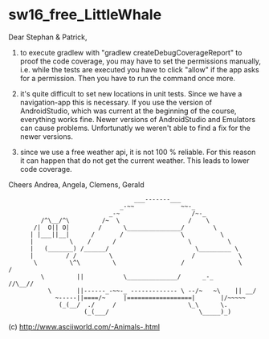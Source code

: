# sw16_free_LittleWhale

Dear Stephan & Patrick,

1) to execute gradlew with "gradlew createDebugCoverageReport" to proof the code coverage, 
you may have to set the permissions manually, i.e. while the tests are executed you have
to click "allow" if the app asks for a permission.
Then you have to run the command once more.

2) it's quite difficult to set new locations in unit tests. Since we have a navigation-app
this is necessary. If you use the version of AndroidStudio, which was current at the 
beginning of the course, everything works fine. Newer versions of AndroidStudio and 
Emulators can cause problems. Unfortunatly we weren't able to find a fix for the newer
versions.

3) since we use a free weather api, it is not 100 % reliable. For this reason it can happen
that do not get the current weather. This leads to lower code coverage.

Cheers
Andrea, Angela, Clemens, Gerald

                                       ___-------___
                                   _-~~             ~~-_
                                _-~                    /~-_
             /^\__/^\         /~  \                   /    \
           /|  O|| O|        /      \_______________/        \
          | |___||__|      /       /                \          \
          |          \    /      /                    \          \
          |   (_______) /______/                        \_________ \
          |         / /         \                      /            \
           \         \^\         \                  /               \     /
             \         ||           \______________/      _-_       //\__//
               \       ||------_-~~-_ ------------- \ --/~   ~\    || __/
                 ~-----||====/~     |==================|       |/~~~~~
                  (_(__/  ./     /                    \_\      \.
                         (_(___/                         \_____)_)
(c) http://www.asciiworld.com/-Animals-.html
